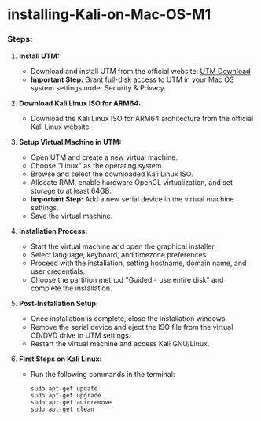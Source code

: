 # installing-Kali-on-Mac-OS-M1


### Steps:

1. **Install UTM:**
   - Download and install UTM from the official website: [UTM Download](https://mac.getutm.app/)
   - **Important Step:** Grant full-disk access to UTM in your Mac OS system settings under Security & Privacy.

2. **Download Kali Linux ISO for ARM64:**
   - Download the Kali Linux ISO for ARM64 architecture from the official Kali Linux website.

3. **Setup Virtual Machine in UTM:**
   - Open UTM and create a new virtual machine.
   - Choose "Linux" as the operating system.
   - Browse and select the downloaded Kali Linux ISO.
   - Allocate RAM, enable hardware OpenGL virtualization, and set storage to at least 64GB.
   - **Important Step:** Add a new serial device in the virtual machine settings.
   - Save the virtual machine.

4. **Installation Process:**
   - Start the virtual machine and open the graphical installer.
   - Select language, keyboard, and timezone preferences.
   - Proceed with the installation, setting hostname, domain name, and user credentials.
   - Choose the partition method "Guided - use entire disk" and complete the installation.

5. **Post-Installation Setup:**
   - Once installation is complete, close the installation windows.
   - Remove the serial device and eject the ISO file from the virtual CD/DVD drive in UTM settings.
   - Restart the virtual machine and access Kali GNU/Linux.

6. **First Steps on Kali Linux:**
   - Run the following commands in the terminal:
     ```
     sudo apt-get update
     sudo apt-get upgrade
     sudo apt-get autoremove
     sudo apt-get clean
     ```
